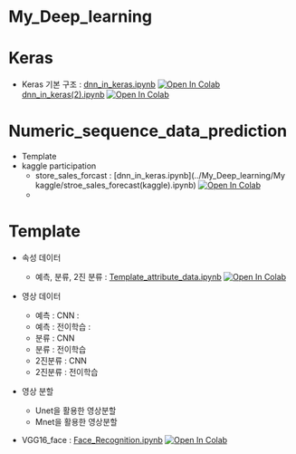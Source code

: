 # My_Deep_learning

# Keras 

- Keras 기본 구조 : [dnn_in_keras.ipynb](../My_Deep_learning/Dnn_in_keras.ipynb) [![Open In Colab](https://colab.research.google.com/assets/colab-badge.svg)](https://colab.research.google.com/github/Philocreation/My_Deep_learning/blob/main/Dnn_in_keras.ipynb)[dnn_in_keras(2).ipynb](../My_Deep_learning/Dnn_in_keras(2).ipynb) [![Open In Colab](https://colab.research.google.com/assets/colab-badge.svg)](https://colab.research.google.com/github/Philocreation/My_Deep_learning/blob/main/DNN_in_keras(2).ipynb)
  
  
  
# Numeric_sequence_data_prediction
- Template
- kaggle participation
  - store_sales_forcast : [dnn_in_keras.ipynb](../My_Deep_learning/My kaggle/stroe_sales_forecast(kaggle).ipynb) [![Open In Colab](https://colab.research.google.com/assets/colab-badge.svg)](https://colab.research.google.com/drive/1zVCLEtM8eyZvDeTqoc3qVMOClCN9nB3c#scrollTo=ahZQJieU4mm1)
  -


# Template 

- 속성 데이터 
  - 예측, 분류, 2진 분류 : [Template_attribute_data.ipynb](../template_attribute_data.ipynb) [![Open In Colab](https://colab.research.google.com/assets/colab-badge.svg)](https://colab.research.google.com/drive/1mOEPsg2wEr6GmdgLxCIUxVuBFstapOuC#scrollTo=0v3w6bDTAaNk)
- 영상 데이터 
  - 예측 : CNN :
  - 예측 : 전이학습 :
  - 분류 : CNN
  - 분류 : 전이학습 
  - 2진분류 : CNN
  - 2진분류 : 전이학습 
- 영상 분할
  - Unet을 활용한 영상분할 
  - Mnet을 활용한 영상분할 

- VGG16_face : [Face_Recognition.ipynb](../My_Deep_learning/Face_Recognition.ipynb) [![Open In Colab](https://colab.research.google.com/assets/colab-badge.svg)](https://colab.research.google.com/drive/16frRkP0wNxwAUgSBjeZwcxNMorHlV9Ab#scrollTo=NUCJ9XCASiNo)

